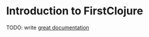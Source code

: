 # Introduction to FirstClojure

TODO: write [great documentation](http://jacobian.org/writing/great-documentation/what-to-write/)
